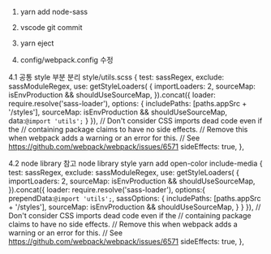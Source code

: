 1. yarn add node-sass

2. vscode git commit

3. yarn eject

4. config/webpack.config 수정

4.1 공통 style 부분 분리 style/utils.scss
{
test: sassRegex,
exclude: sassModuleRegex,
use: getStyleLoaders(
{
importLoaders: 2,
sourceMap: isEnvProduction && shouldUseSourceMap,
}).concat({
loader: require.resolve('sass-loader'),
options: {
includePaths: [paths.appSrc + '/styles'],
sourceMap: isEnvProduction && shouldUseSourceMap,
data:`@import 'utils';`
}
}),
// Don't consider CSS imports dead code even if the
// containing package claims to have no side effects.
// Remove this when webpack adds a warning or an error for this.
// See https://github.com/webpack/webpack/issues/6571
sideEffects: true,
},

4.2 node library 참고
node library style
yarn add open-color include-media
{
test: sassRegex,
exclude: sassModuleRegex,
use: getStyleLoaders(
{
importLoaders: 2,
sourceMap: isEnvProduction && shouldUseSourceMap,
}).concat({
loader: require.resolve('sass-loader'),
options:{ prependData:`@import 'utils';`,
sassOptions: {
includePaths: [paths.appSrc + '/styles'],
sourceMap: isEnvProduction && shouldUseSourceMap,
}
}
}),
// Don't consider CSS imports dead code even if the
// containing package claims to have no side effects.
// Remove this when webpack adds a warning or an error for this.
// See https://github.com/webpack/webpack/issues/6571
sideEffects: true,
},
